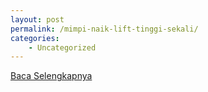 ```yaml
---
layout: post
permalink: /mimpi-naik-lift-tinggi-sekali/
categories:
    - Uncategorized
---
```


[Baca Selengkapnya](/08)